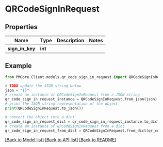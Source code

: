 # QRCodeSignInRequest


## Properties

Name | Type | Description | Notes
------------ | ------------- | ------------- | -------------
**sign_in_key** | **int** |  | 

## Example

```python
from PMCore.Client.models.qr_code_sign_in_request import QRCodeSignInRequest

# TODO update the JSON string below
json = "{}"
# create an instance of QRCodeSignInRequest from a JSON string
qr_code_sign_in_request_instance = QRCodeSignInRequest.from_json(json)
# print the JSON string representation of the object
print(QRCodeSignInRequest.to_json())

# convert the object into a dict
qr_code_sign_in_request_dict = qr_code_sign_in_request_instance.to_dict()
# create an instance of QRCodeSignInRequest from a dict
qr_code_sign_in_request_from_dict = QRCodeSignInRequest.from_dict(qr_code_sign_in_request_dict)
```
[[Back to Model list]](../README.md#documentation-for-models) [[Back to API list]](../README.md#documentation-for-api-endpoints) [[Back to README]](../README.md)


